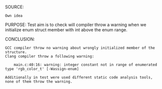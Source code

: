SOURCE:

    Own idea

PURPOSE:
    Test aim is to check will compiler throw a warning when we initialize enum struct member with int
    above the enum range.

CONCLUSION:

    GCC compiler throw no warning about wrongly initialized member of the structure.
    Clang compiler throw a following warning:

        main.c:40:16: warning: integer constant not in range of enumerated type 'rgb_color_t' [-Wassign-enum]

    Additionally in test were used different static code analysis tools, none of them throw the warning.
